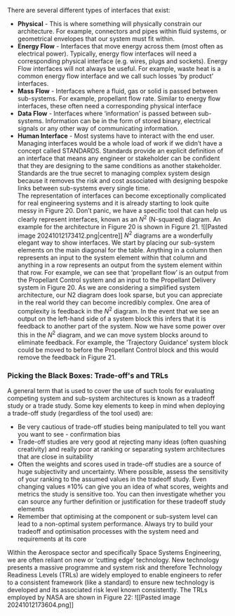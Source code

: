 There are several different types of interfaces that exist:
- **Physical** -  This is where something will physically constrain our architecture. For example, connectors and pipes within fluid systems, or geometrical envelopes that our system must fit within.
- **Energy Flow** - Interfaces that move energy across them (most often as electrical power). Typically, energy flow interfaces will need a corresponding physical interface (e.g. wires, plugs and sockets). Energy Flow interfaces will not always be useful. For example, waste heat is a common energy flow interface and we call such losses ‘by product’ interfaces.
- **Mass Flow** - Interfaces where a fluid, gas or solid is passed between sub-systems. For example, propellant flow rate. Similar to energy flow interfaces, these often need a corresponding physical interface
- **Data Flow** - Interfaces where ‘information’ is passed between sub-systems. Information can be in the form of stored binary, electrical signals or any other way of communicating information.
- **Human Interface** - Most systems have to interact with the end user.
\
Managing interfaces would be a whole load of work if we didn’t have a concept called STANDARDS. Standards provide an explicit definition of an interface that means any engineer or stakeholder can be confident that they are designing to the same conditions as another stakeholder. Standards are the true secret to managing complex system design because it removes the risk and cost associated with designing bespoke links between sub-systems every single time.
\
The representation of interfaces can become exceptionally complicated for real engineering systems and it is already starting to look quite messy in Figure 20. Don’t panic, we have a specific tool that can help us clearly represent interfaces, known as an $N^2$ (N-squared) diagram. An example for the architecture in Figure 20 is shown in Figure 21.
![[Pasted image 20241012173412.png|centre]]
$N^{2}$ diagrams are a wonderfully elegant way to show interfaces. We start by placing our sub-system elements on the main diagonal for the table. Anything in a column then represents an input to the system element within that column and anything in a row represents an output from the system element within that row. For example, we can see that ‘propellant flow’ is an output from the Propellant Control system and an input to the Propellant Delivery system in Figure 20. As we are considering a simplified system architecture, our N2 diagram does look sparse, but you can appreciate in the real world they can become incredibly complex. One area of complexity is feedback in the $N^2$ diagram. In the event that we see an output on the left-hand side of a system block this infers that it is feedback to another part of the system. Now we have some power over this in the $N^2$ diagram, and we can move system blocks around to eliminate feedback. For example, the ‘Trajectory Guidance’ system block could be moved to before the Propellant Control block and this would remove the feedback in Figure 21.

### Picking the Black Boxes: Trade-off's and TRLs

A general term that is used to cover the use of such tools for evaluating competing system and sub-system architectures is known as a tradeoff study or a trade study. Some key elements to keep in mind when deploying a trade-off study (regardless of the tool used) are: 
- Be very cautious of trade-off studies being manipulated to tell you want you want to see - confirmation bias 
- Trade-off studies are very good at rejecting many ideas (often quashing creativity) and really poor at ranking or separating system architectures that are close in suitability 
- Often the weights and scores used in trade-off studies are a source of huge subjectivity and uncertainty. Where possible, assess the sensitivity of your ranking to the assumed values in the tradeoff study. Even changing values ±10% can give you an idea of what scores, weights and metrics the study is sensitive too. You can then investigate whether you can source any further definition or justification for these tradeoff study elements 
- Remember that optimising at the component or sub-system level can lead to a non-optimal system performance. Always try to build your tradeoff and optimisation processes with the system need and requirements at its core


 Within the Aerospace sector and specifically Space Systems Engineering, we are often reliant on new or ‘cutting edge’ technology. New technology presents a massive programme and system risk and therefore Technology Readiness Levels (TRLs) are widely employed to enable engineers to refer to a consistent framework (like a standard) to ensure new technology is developed and its associated risk level known consistently. The TRLs employed by NASA are shown in Figure 22:
![[Pasted image 20241012173604.png]]